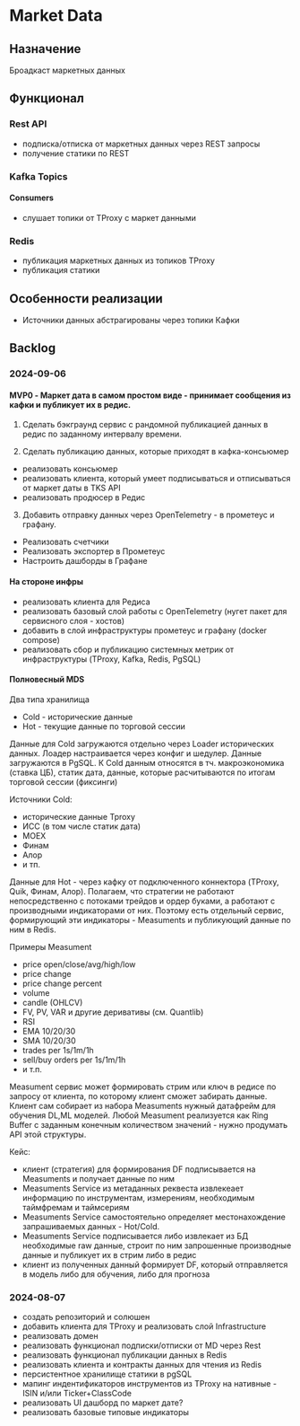 # Market Data

## Назначение 

Броадкаст маркетных данных

## Функционал

### Rest API
- подписка/отписка от маркетных данных через REST запросы
- получение статики по REST

### Kafka Topics

#### Consumers
- слушает топики от TProxy с маркет данными

### Redis
- публикация маркетных данных из топиков TProxy
- публикация статики

## Особенности реализации
- Источники данных абстрагированы через топики Кафки


## Backlog

### 2024-09-06

#### MVP0 - Маркет дата в самом простом виде - принимает сообщения из кафки и публикует их в редис.

1. Сделать бэкграунд сервис с рандомной публикацией данных в редис по заданному интервалу времени.

2. Сделать публикацию данных, которые приходят в кафка-консьюмер
- реализовать консьюмер
- реализовать клиента, который умеет подписываться и отписываться от маркет даты в TKS API
- реализовать продюсер в Редис

3. Добавить отправку данных через OpenTelemetry - в прометеус и графану.
- Реализовать счетчики
- Реализовать экспортер в Прометеус
- Настроить дашборды в Графане

#### На стороне инфры

- реализовать клиента для Редиса
- реализовать базовый слой работы с OpenTelemetry (нугет пакет для сервисного слоя - хостов)
- добавить в слой инфраструктуры прометеус и графану (docker compose)
- реализовать сбор и публикацию системных метрик от инфраструктуры (TProxy, Kafka, Redis, PgSQL)


#### Полновесный MDS

Два типа хранилища
- Cold - исторические данные
- Hot - текущие данные по торговой сессии

Данные для Cold загружаются отдельно через Loader исторических данных. 
Лоадер настраивается через конфиг и шедулер. Данные загружаются в PgSQL.
К Cold данным относятся в тч. макроэкономика (ставка ЦБ), статик дата, данные, которые расчитываются по итогам торговой сессии (фиксинги)

Источники Cold:
- исторические данные Tproxy
- ИСС (в том числе статик дата)
- MOEX
- Финам
- Алор
- и тп.

Данные для Hot - через кафку от подключенного коннектора (TProxy, Quik, Финам, Алор).
Полагаем, что стратегии не работают непосредственно с потоками трейдов и ордер буками, а работают с производными индикаторами от них.
Поэтому есть отдельный сервис, формирующий эти индикаторы - Measuments и публикующий данные по ним в Redis.

Примеры Measument
- price open/close/avg/high/low
- price change
- price change percent
- volume
- candle (OHLCV)
- FV, PV, VAR и другие деривативы (см. Quantlib)
- RSI
- EMA 10/20/30
- SMA 10/20/30
- trades per 1s/1m/1h
- sell/buy orders per 1s/1m/1h
- и т.п.

Measument сервис может формировать стрим или ключ в редисе по запросу от клиента, по которому клиент сможет забирать данные.
Клиент сам собирает из набора Measuments нужный датафрейм для обучения DL,ML моделей.
Любой Measument реализуется как Ring Buffer с заданным конечным количеством значений - нужно продумать API этой структуры.

Кейс:
- клиент (стратегия) для формирования DF подписывается на Measuments и получает данные по ним
- Measuments Service из метаданных реквеста извлекеает информацию по инструментам, измерениям, необходимым таймфремам и таймсериям
- Measuments Service самостоятельно определяет местонахождение запрашиваемых данных - Hot/Cold.
- Measuments Service подписывается либо извлекает из БД необходимые raw данные, строит по ним запрошенные производные данные и публикует их в стрим либо в редис
- клиент из полученных данный формирует DF, который отправляется в модель либо для обучения, либо для прогноза


### 2024-08-07

- создать репозиторий и солюшен
- добавить клиента для TProxy и реализовать слой Infrastructure
- реализовать домен
- реализовать функционал подписки/отписки от MD через Rest
- реализовать функционал публикации данных в Redis
- реализовать клиента и контракты данных для чтения из Redis
- персистентное хранилище статики в pgSQL
- мапинг индентификаторов инструментов из TProxy на нативные - ISIN и/или Ticker+ClassCode
- реализовать UI дашборд по маркет дате?
- реализовать базовые типовые индикаторы





